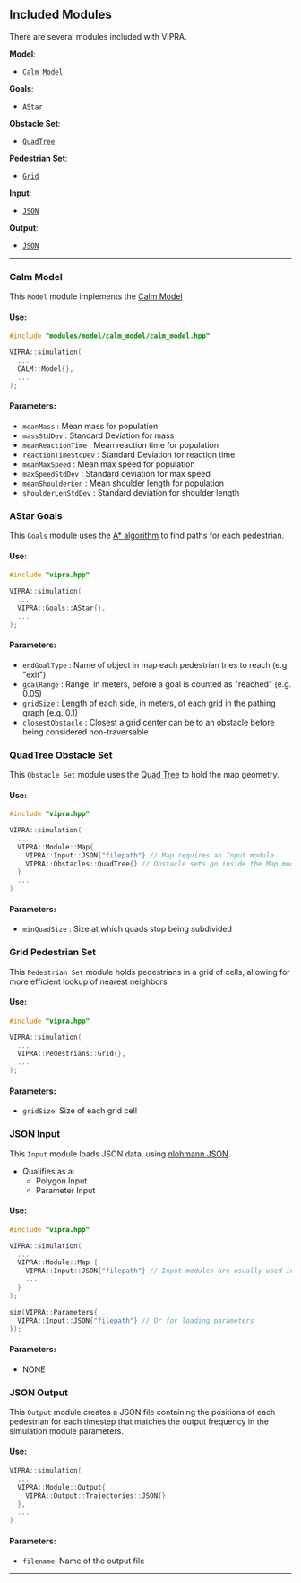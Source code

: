 
## Included Modules

There are several modules included with VIPRA.

**Model**:
- [`Calm Model`](#calm-model)

**Goals**:
- [`AStar`](#astar-goals)

**Obstacle Set**:
- [`QuadTree`](#quadtree-obstalce-set)

**Pedestrian Set**:
- [`Grid`](#grid-pedestrian-set)

**Input**:
- [`JSON`](#json-input)

**Output**:
- [`JSON`](#json-output)

---

### Calm Model

This `Model` module implements the [Calm Model](https://journals.plos.org/plosone/article?id=10.1371/journal.pone.0229690)

#### Use:
```C++
#include "modules/model/calm_model/calm_model.hpp"

VIPRA::simulation(
  ...
  CALM::Model{},
  ...
);
```

#### Parameters:
- `meanMass` : Mean mass for population
- `massStdDev` : Standard Deviation for mass
- `meanReactionTime` : Mean reaction time for population
- `reactionTimeStdDev` : Standard Deviation for reaction time
- `meanMaxSpeed` : Mean max speed for population
- `maxSpeedStdDev` : Standard deviation for max speed
- `meanShoulderLen` : Mean shoulder length for population
- `shoulderLenStdDev` : Standard deviation for shoulder length

### AStar Goals

This `Goals` module uses the [A* algorithm](usage/algorithms.md) to find paths for each pedestrian.

#### Use:
```C++
#include "vipra.hpp"

VIPRA::simulation(
  ...
  VIPRA::Goals::AStar{},
  ...
);
```

#### Parameters:
- `endGoalType` : Name of object in map each pedestrian tries to reach (e.g. "exit")
- `goalRange` : Range, in meters, before a goal is counted as "reached" (e.g. 0.05)
- `gridSize` : Length of each side, in meters, of each grid in the pathing graph (e.g. 0.1)
- `closestObstacle` : Closest a grid center can be to an obstacle before being considered non-traversable

### QuadTree Obstacle Set 

This `Obstacle Set` module uses the [Quad Tree](usage/data_structures.md) to hold the map geometry.

#### Use:
```C++
#include "vipra.hpp"

VIPRA::simulation(
  ...
  VIPRA::Module::Map{
    VIPRA::Input::JSON{"filepath"} // Map requires an Input module
    VIPRA::Obstacles::QuadTree{} // Obstacle sets go inside the Map module
  }
  ...
)
```

#### Parameters:

- `minQuadSize` : Size at which quads stop being subdivided

### Grid Pedestrian Set

This `Pedestrian Set` module holds pedestrians in a grid of cells, allowing for more efficient lookup of nearest neighbors

#### Use:
```C++
#include "vipra.hpp"

VIPRA::simulation(
  ...
  VIPRA::Pedestrians::Grid{},
  ...
);
```

#### Parameters:

- `gridSize`: Size of each grid cell

### JSON Input

This `Input` module loads JSON data, using [nlohmann JSON](https://github.com/nlohmann/json).
- Qualifies as a:
  - Polygon Input
  - Parameter Input

#### Use:

```C++
#include "vipra.hpp"

VIPRA::simulation(
  ...
  VIPRA::Module::Map {
    VIPRA::Input::JSON{"filepath"} // Input modules are usually used in other modules
    ...
  }
);

sim(VIPRA::Parameters{
  VIPRA::Input::JSON{"filepath"} // Or for loading parameters
});
```

#### Parameters:

- NONE

### JSON Output

This `Output` module creates a JSON file containing the positions of each pedestrian for each timestep that matches the output frequency in the simulation module parameters.

#### Use:

```C++
VIPRA::simulation(
  ...
  VIPRA::Module::Output{
    VIPRA::Output::Trajectories::JSON{}
  },
  ...
)
```

#### Parameters:

- `filename`: Name of the output file

---
